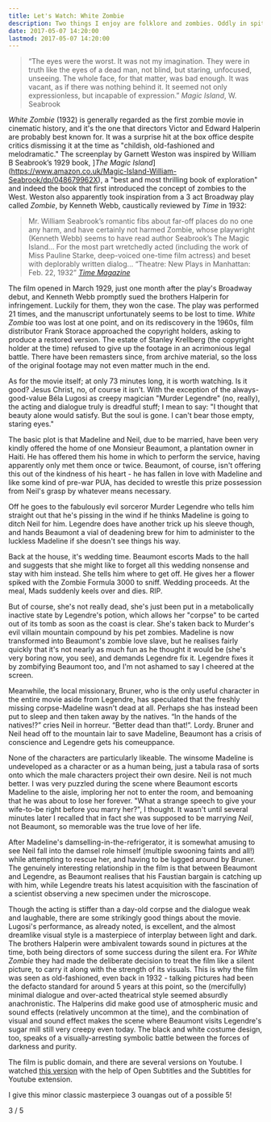 ```yaml
---
title: Let's Watch: White Zombie
description: Two things I enjoy are folklore and zombies. Oddly in spite of the latter I've never been much of a movie fan; being deaf means I'm obliged to use subtitles and since I'm reading anyway, why not just read a book? But I am interested in the origins of the zombies we know and love today, so since it's Zombie Awareness Month, I've decided to embark on a journey of cinematic discovery, if you will, a zomboddysey, of the zombie canon in cinematic history. So let's watch White Zombie!
date: 2017-05-07 14:20:00
lastmod: 2017-05-07 14:20:00
---
```


>“The eyes were the worst. It was not my imagination. They were in truth like the eyes of a dead man, not blind, but staring, unfocused, unseeing. The whole face, for that matter, was bad enough. It was vacant, as if there was nothing behind it. It seemed not only expressionless, but incapable of expression.”
>_Magic Island_, W. Seabrook

_White Zombie_ (1932) is generally regarded as the first zombie movie in cinematic history, and it's the one that directors Victor and Edward Halperin are probably best known for. It was a surprise hit at the box office despite critics dismissing it at the time as "childish, old-fashioned and melodramatic." The screenplay by Garnett Weston was inspired by William B Seabrook’s 1929 book, ]_The Magic Island_](https://www.amazon.co.uk/Magic-Island-William-Seabrook/dp/048679962X), a "best and most thrilling book of exploration" and indeed the book that first introduced the concept of zombies to the West. Weston also apparently took inspiration from a 3 act Broadway play called _Zombie_, by Kenneth Webb, caustically reviewed by _Time_ in 1932:

>Mr. William Seabrook’s romantic fibs about far-off places do no one any harm, and have certainly not harmed Zombie, whose playwright (Kenneth Webb) seems to have read author Seabrook’s The Magic Island... For the most part wretchedly acted (including the work of Miss Pauline Starke, deep-voiced one-time film actress) and beset with deplorably written dialog...
>“Theatre: New Plays in Manhattan: Feb. 22, 1932”
>[_Time Magazine_](http://content.time.com/time/magazine/article/0,9171,743239-1,00.html)

The film opened in March 1929, just one month after the play's Broadway debut, and Kenneth Webb promptly sued the brothers Halperin for infringement. Luckily for them, they won the case. The play was performed 21 times, and the manuscript unfortunately seems to be lost to time. _White Zombie_ too was lost at one point, and on its rediscovery in the 1960s, film distributor Frank Storace approached the copyright holders, asking to produce a restored version. The estate of Stanley Krellberg (the copyright holder at the time) refused to give up the footage in an acrimonious legal battle. There have been remasters since, from archive material, so the loss of the original footage may not even matter much in the end. 

As for the movie itself; at only 73 minutes long, it is worth watching. Is it good? Jesus Christ, no, of course it isn't. With the exception of the always-good-value Béla Lugosi as creepy magician "Murder Legendre" (no, really), the acting and dialogue truly is dreadful stuff; I mean to say: "I thought that beauty alone would satisfy. But the soul is gone. I can't bear those empty, staring eyes."

The basic plot is that Madeline and Neil, due to be married, have been very kindly offered the home of one Monsieur Beaumont, a plantation owner in Haiti. He has offered them his home in which to perform the service, having apparently only met them once or twice. Beaumont, of course, isn't offering this out of the kindness of his heart - he has fallen in love with Madeline and like some kind of pre-war PUA, has decided to wrestle this prize possession from Neil's grasp by whatever means necessary. 

Off he goes to the fabulously evil sorceror Murder Legendre who tells him straight out that he's pissing in the wind if he thinks Madeline is going to ditch Neil for him. Legendre does have another trick up his sleeve though, and hands Beaumont a vial of deadening brew for him to administer to the luckless Madeline if she doesn't see things his way. 

Back at the house, it's wedding time. Beaumont escorts Mads to the hall and suggests that she might like to forget all this wedding nonsense and stay with him instead. She tells him where to get off. He gives her a flower spiked with the Zombie Formula 3000 to sniff. Wedding proceeds. At the meal, Mads suddenly keels over and dies. RIP. 

But of course, she's not really dead, she's just been put in a metabolically inactive state by Legendre's potion, which allows her "corpse" to be carted out of its tomb as soon as the coast is clear. She's taken back to Murder's evil villain mountain compound by his pet zombies. Madeline is now transformed into Beaumont's zombie love slave, but he realises fairly quickly that it's not nearly as much fun as he thought it would be (she's very boring now, you see), and demands Legendre fix it. Legendre fixes it by zombifying Beaumont too, and I'm not ashamed to say I cheered at the screen. 

Meanwhile, the local missionary, Bruner, who is the only useful character in the entire movie aside from Legendre, has speculated that the freshly missing corpse-Madeline wasn't dead at all. Perhaps she has instead been put to sleep and then taken away by the natives. “In the hands of the natives!?” cries Neil in horreur. “Better dead than that!”. Lordy. Bruner and Neil head off to the mountain lair to save Madeline, Beaumont has a crisis of conscience and Legendre gets his comeuppance. 

None of the characters are particularly likeable. The winsome Madeline is undeveloped as a character or as a human being, just a tabula rasa of sorts onto which the male characters project their own desire. Neil is not much better. I was very puzzled during the scene where Beaumont escorts Madeline to the aisle, imploring her not to enter the room, and bemoaning that he was about to lose her forever. "What a strange speech to give your wife-to-be right before you marry her?", I thought. It wasn't until several minutes later I recalled that in fact she was supposed to be marrying _Neil_, not Beaumont, so memorable was the true love of her life. 

After Madeline's damselling-in-the-refrigerator, it is somewhat amusing to see Neil fall into the damsel role himself (multiple swooning faints and all!) while attempting to rescue her, and having to be lugged around by Bruner. The genuinely interesting relationship in the film is that between Beaumont and Legendre, as Beaumont realises that his Faustian bargain is catching up with him, while Legendre treats his latest acquisition with the fascination of a scientist observing a new specimen under the microscope. 

Though the acting is stiffer than a day-old corpse and the dialogue weak and laughable, there are some strikingly good things about the movie. Lugosi's performance, as already noted, is excellent, and the almost dreamlike visual style is a masterpiece of interplay between light and dark. The brothers Halperin were ambivalent towards sound in pictures at the time, both being directors of some success during the silent era. For _White Zombie_ they had made the deliberate decision to treat the film like a silent picture, to carry it along with the strength of its visuals. This is why the film was seen as old-fashioned, even back in 1932 - talking pictures had been the defacto standard for around 5 years at this point, so the (mercifully) minimal dialogue and over-acted theatrical style seemed absurdly anachronistic. The Halperins did make good use of atmospheric music and sound effects (relatively uncommon at the time), and the combination of visual and sound effect makes the scene where Beaumont visits Legendre's sugar mill still very creepy even today. The black and white costume design, too, speaks of a visually-arresting symbolic battle between the forces of darkness and purity. 

The film is public domain, and there are several versions on Youtube. I watched [this version](https://www.youtube.com/watch?v=lQ0hL4EBC58) with the help of Open Subtitles and the Subtitles for Youtube extension. 

I give this minor classic masterpiece 3 ouangas out of a possible 5!

<div class="zombie-stars three-of-five">3 / 5</div>
